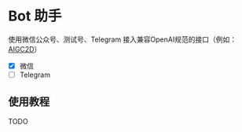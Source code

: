 # Bot 助手

使用微信公众号、测试号、Telegram 接入兼容OpenAI规范的接口（例如：[AIGC2D](https://www.aigc2d.com)）

- [x] 微信
- [ ] Telegram

## 使用教程

TODO